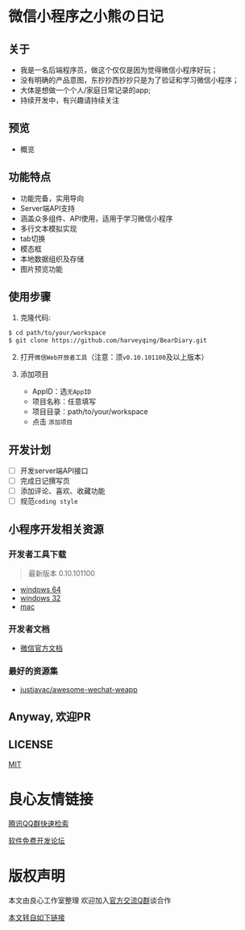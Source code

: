 # 微信小程序之小熊の日记 #

## 关于 ##

* 我是一名后端程序员，做这个仅仅是因为觉得微信小程序好玩；
* 没有明确的产品意图，东抄抄西抄抄只是为了验证和学习微信小程序；
* 大体是想做一个个人/家庭日常记录的app;
* 持续开发中，有兴趣请持续关注

## 预览 ##

* 概览

 
     
 

## 功能特点 ##

* 功能完备，实用导向
* Server端API支持
* 涵盖众多组件、API使用，适用于学习微信小程序
* 多行文本模拟实现
* tab切换
* 模态框
* 本地数据组织及存储
* 图片预览功能

## 使用步骤

1. 克隆代码:

```bash
$ cd path/to/your/workspace
$ git clone https://github.com/harveyqing/BearDiary.git
```

2. 打开`微信Web开放者工具`（注意：须`v0.10.101100`及以上版本）

3. 添加项目

    * AppID：选`无AppID`
    * 项目名称：任意填写
    * 项目目录：path/to/your/workspace
    * 点击 `添加项目`

## 开发计划 ##

- [ ] 开发server端API接口
- [ ] 完成日记撰写页
- [ ] 添加评论、喜欢、收藏功能
- [ ] 规范`coding style`

## 小程序开发相关资源 ##

### 开发者工具下载 ###

> 最新版本 0.10.101100

- [windows 64](http://u.720life.cn/g/e3a547a7782c921cf9c33029a5ebd33e710c39adb8be08b171541c9c1aff7f0466fa74871f62a3b6b25395385432cfc13dbb5d11f7cebe6408397f947179a327ebc71cf4a8b55d04a8d2289a9f353895718666dd22c371c421797cefa5cb6dcc)
- [windows 32](http://u.720life.cn/g/e3a547a7782c921cf9c33029a5ebd33e710c39adb8be08b171541c9c1aff7f0466fa74871f62a3b6b25395385432cfc1164259985d6846082cce4e6c96dd970993eed6c791d0f8c5eeba952b97ec3ac9d2db6cbfff4dd6b7dfe049a876d98012)
- [mac](http://u.720life.cn/g/e3a547a7782c921cf9c33029a5ebd33e710c39adb8be08b171541c9c1aff7f0466fa74871f62a3b6b25395385432cfc152ef03a61c2deeb45b89c1653a0cbb933fa1cf5e7ad7187e6a06f2d64b6e4284584af7e29bbcd7a6fc815106921cb856bdb220ce5049f1b6a5c921a06b83e3c8)

### 开发者文档 ###

- [微信官方文档](http://u.720life.cn/g/408fb60b53d11d245635ad5e8e8cd6970ed5ba76532c6ff947ab9736f26ca8d813c35c93a79fa58a4994495d7021a8bb)

### 最好的资源集 ###

- [justjavac/awesome-wechat-weapp](http://u.720life.cn/g/54145d0471d91890860f7f8463c030460bbde36131e7d95b16d71eb8fbc4edd8131e7a1a65dc3b0bcd887cf45435e4e88bf4474ce86ed3037d9439978cbb5d7d)

## Anyway, 欢迎PR ##

## LICENSE ##

[MIT](./LICENSE)






 # 良心友情链接

[腾讯QQ群快速检索](http://u.720life.cn/s/8cf73f7c)

[软件免费开发论坛](http://u.720life.cn/s/bbb01dc0)

# 版权声明 

本文由良心工作室整理 欢迎加入[官方交流Q群](https://u.720life.cn/s/f2316816)谈合作

[本文转自如下链接](http://u.720life.cn/g/2e71d0f0a5c601172267ba20d3a43c6e199ee22878c5a248ebe9f270fb81bc0223cc6082c8cd90f2450751ff121f919ebe40451cd66f3060918f815943c1ff06)